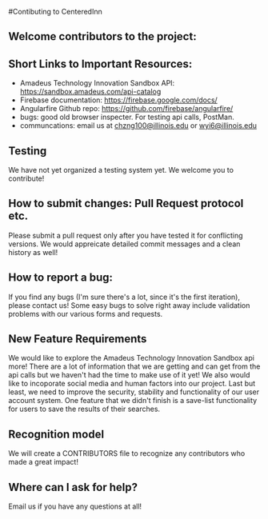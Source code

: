 #Contibuting to CenteredInn

## Welcome contributors to the project: 

## Short Links to Important Resources:
* Amadeus Technology Innovation Sandbox API: https://sandbox.amadeus.com/api-catalog
* Firebase documentation: https://firebase.google.com/docs/
* Angularfire Github repo: https://github.com/firebase/angularfire/
* bugs: good old browser inspecter. For testing api calls, PostMan. 
* communcations: email us at chzng100@illinois.edu or wyi6@illinois.edu
## Testing
We have not yet organized a testing system yet. We welcome you to contribute!

## How to submit changes: Pull Request protocol etc. 
Please submit a pull request only after you have tested it for conflicting versions. We would appreicate detailed commit messages and a clean history as well!

## How to report a bug: 
If you find any bugs (I'm sure there's a lot, since it's the first iteration), please contact us! 
Some easy bugs to solve right away include validation problems with our various forms and requests.
    
## New Feature Requirements
We would like to explore the Amadeus Technology Innovation Sandbox api more! There are a lot of information that we are getting and can get from the api calls but we haven't had the time to make use of it yet!
We also would like to incoporate social media and human factors into our project.
Last but least, we need to improve the security, stability and functionality of our user account system. 
One feature that we didn't finish is a save-list functionality for users to save the results of their searches.

## Recognition model
We will create a CONTRIBUTORS file to recognize any contributors who made a great impact!

## Where can I ask for help?
Email us if you have any questions at all!
